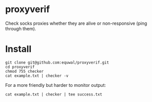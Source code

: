 # proxyverif
Check socks proxies whether they are alive or non-responsive (ping through them).

# Install

``` shell
git clone git@github.com:equwal/proxyverif.git
cd proxyverif
chmod 755 checker
cat example.txt | checker -v
```
For a more friendly but harder to monitor output:

``` shell
cat example.txt | checker | tee success.txt
```
